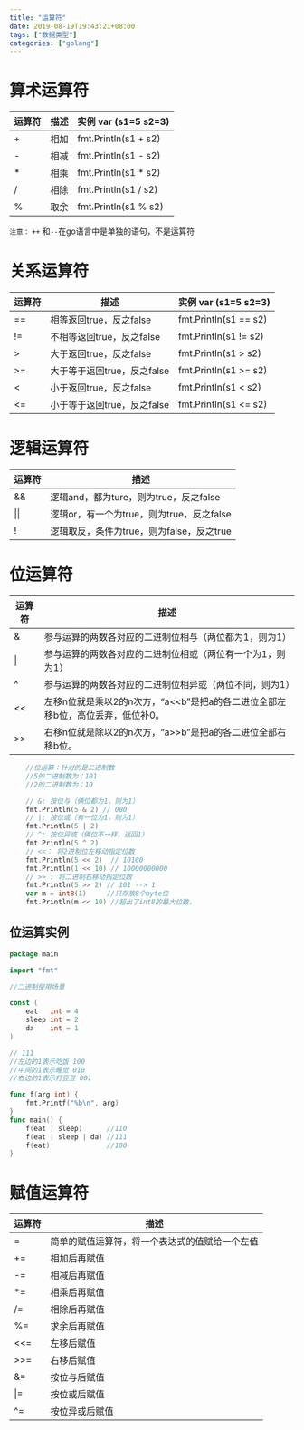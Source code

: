 ```yaml
---
title: "运算符"
date: 2019-08-19T19:43:21+08:00
tags: ["数据类型"]
categories: ["golang"]
---
```

<!--more-->
# 算术运算符

| 运算符 | 描述 | 实例 var (s1=5 s2=3) |
| ------ | ---- | -------------------- |
| +      | 相加 | fmt.Println(s1 + s2) |
| -      | 相减 | fmt.Println(s1 - s2) |
| *      | 相乘 | fmt.Println(s1 * s2) |
| /      | 相除 | fmt.Println(s1 / s2) |
| %      | 取余 | fmt.Println(s1 % s2) |

`注意：` `++` 和`--`在go语言中是单独的语句，不是运算符

# 关系运算符

| 运算符 | 描述                        | 实例 var (s1=5 s2=3)  |
| ------ | --------------------------- | --------------------- |
| ==     | 相等返回true，反之false     | fmt.Println(s1 == s2) |
| !=     | 不相等返回true，反之false   | fmt.Println(s1 != s2) |
| >      | 大于返回true，反之false     | fmt.Println(s1 > s2)  |
| >=     | 大于等于返回true，反之false | fmt.Println(s1 >= s2) |
| <      | 小于返回true，反之false     | fmt.Println(s1 < s2)  |
| <=     | 小于等于返回true，反之false | fmt.Println(s1 <= s2) |

# 逻辑运算符

| 运算符 | 描述                                      |
| ------ | ----------------------------------------- |
| &&     | 逻辑and，都为ture，则为true，反之false    |
| \|\|   | 逻辑or，有一个为true，则为true，反之false |
| !      | 逻辑取反，条件为true，则为false，反之true |

# 位运算符

| 运算符 | 描述                                                         |
| ------ | ------------------------------------------------------------ |
| &      | 参与运算的两数各对应的二进制位相与（两位都为1，则为1）       |
| \|     | 参与运算的两数各对应的二进制位相或（两位有一个为1，则为1）   |
| ^      | 参与运算的两数各对应的二进制位相异或（两位不同，则为1）      |
| <<     | 左移n位就是乘以2的n次方，“a<<b”是把a的各二进位全部左移b位，高位丢弃，低位补0。 |
| >>     | 右移n位就是除以2的n次方，“a>>b”是把a的各二进位全部右移b位。  |

```go
	//位运算：针对的是二进制数
	//5的二进制数为：101
	//2的二进制数为：10

	// &: 按位与（俩位都为1，则为1）
	fmt.Println(5 & 2) // 000
	// |: 按位或（有一位为1，则为1）
	fmt.Println(5 | 2)
	// ^: 按位异或（俩位不一样，返回1）
	fmt.Println(5 ^ 2)
	// <<： 将2进制位左移动指定位数
	fmt.Println(5 << 2)  // 10100
	fmt.Println(1 << 10) // 10000000000
	// >> : 将二进制右移动指定位数
	fmt.Println(5 >> 2) // 101 --> 1
	var m = int8(1)     //只存放8个byte位
	fmt.Println(m << 10) //超出了int8的最大位数，
```

## 位运算实例

```go
package main

import "fmt"

//二进制使用场景

const (
	eat   int = 4
	sleep int = 2
	da    int = 1
)

// 111
//左边的1表示吃饭 100
//中间的1表示睡觉 010
//右边的1表示打豆豆 001

func f(arg int) {
	fmt.Printf("%b\n", arg)
}
func main() {
	f(eat | sleep)      //110
	f(eat | sleep | da) //111
	f(eat)              //100
}
```

# 赋值运算符

| 运算符 | 描述 |
| ------ | ---- |
|=|	简单的赋值运算符，将一个表达式的值赋给一个左值|
|+=|	相加后再赋值|
|-=|	相减后再赋值|
|*=|	相乘后再赋值|
|/=|	相除后再赋值|
|%=|	求余后再赋值|
|<<=|	左移后赋值|
|>>=|	右移后赋值|
|&=	|按位与后赋值|
|\|=|按位或后赋值	|
|^=	|按位异或后赋值|

